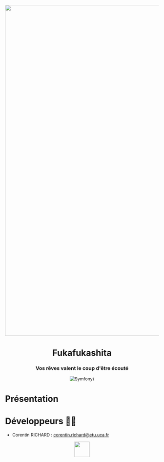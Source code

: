 <div align = center>

<img src="https://www.breakflip.com/uploads/60dacd0da9deb-ronflex-pokemon-unite.png" width="1080" height="">

# **Fukafukashita** 
### Vos rêves valent le coup d'être écouté
![Symfony](https://img.shields.io/badge/symfony-5.3-green))
</div>


# Présentation




# Développeurs 🧑‍💻

- Corentin RICHARD : corentin.richard@etu.uca.fr


<div align="center">
<a href = "https://codefirst.iut.uca.fr/git/corentin.richard">
<img src="https://codefirst.iut.uca.fr/git/avatars/4372364870f18ab9104f13222fa84d2e?size=870" width="50" >
</a>

</div>
